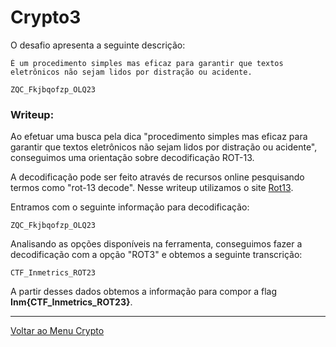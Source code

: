 # Crypto3

O desafio apresenta a seguinte descrição:

```
É um procedimento simples mas eficaz para garantir que textos eletrônicos não sejam lidos por distração ou acidente.

ZQC_Fkjbqofzp_OLQ23
```

### Writeup:

Ao efetuar uma busca pela dica "procedimento simples mas eficaz para garantir que textos eletrônicos não sejam lidos por distração ou acidente", conseguimos uma orientação sobre decodificação ROT-13.

A decodificação pode ser feito através de recursos online pesquisando termos como "rot-13 decode". Nesse writeup utilizamos o site [Rot13](https://rot13.com/).

Entramos com o seguinte informação para decodificação:
```
ZQC_Fkjbqofzp_OLQ23
```
Analisando as opções disponíveis na ferramenta, conseguimos fazer a decodificação com a opção "ROT3" e obtemos a seguinte transcrição:
```
CTF_Inmetrics_ROT23
```

A partir desses dados obtemos a informação para compor a flag **Inm{CTF_Inmetrics_ROT23}**.

---

[Voltar ao Menu Crypto](https://writeup.insidersec.io/crypto)
